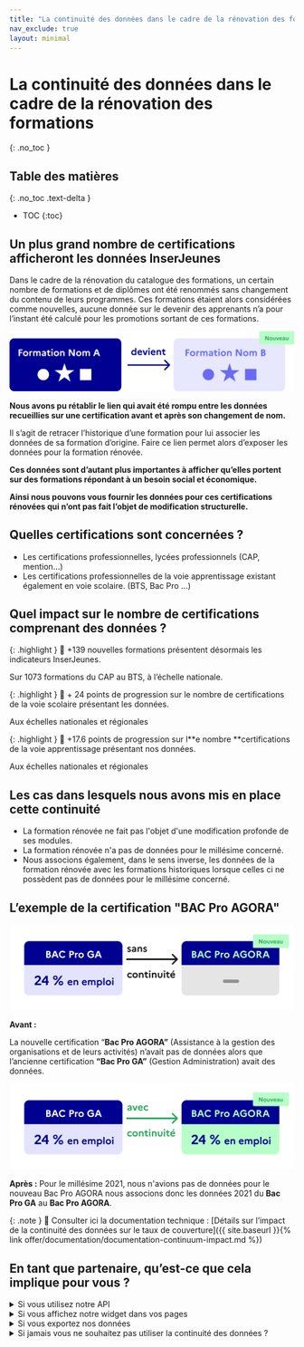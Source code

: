 ```yaml
---
title: "La continuité des données dans le cadre de la rénovation des formations"
nav_exclude: true
layout: minimal
---
```


# La continuité des données dans le cadre de la rénovation des formations
{: .no_toc }

## Table des matières
{: .no_toc .text-delta }
- TOC
{:toc}

## Un plus grand nombre de certifications afficheront les données InserJeunes

Dans le cadre de la rénovation du catalogue des formations, un certain nombre de formations et de diplômes ont été renommés sans changement du contenu de leurs programmes.
Ces formations étaient alors considérées comme nouvelles, aucune donnée sur le devenir des apprenants n’a pour l’instant été calculé pour les promotions sortant de ces formations.

![Le continuum](ancienne_nouvelle_2.svg)

**Nous avons pu rétablir le lien qui avait été rompu entre les données recueillies sur une certification avant et après son changement de nom.**

Il s’agit de retracer l’historique d’une formation pour lui associer les données de sa formation d’origine. Faire ce lien permet alors d’exposer les données pour la formation rénovée.

**Ces données sont d’autant plus importantes à afficher qu’elles portent sur des formations répondant à un besoin social et économique.**

**Ainsi nous pouvons vous fournir les données pour ces certifications rénovées qui n’ont pas fait l’objet de modification structurelle.**

## Quelles certifications sont concernées ?

- Les certifications professionnelles, lycées professionnels (CAP, mention…)
- Les certifications professionnelles de la voie apprentissage existant également en voie scolaire. (BTS, Bac Pro …)

## Quel impact sur le nombre de certifications comprenant des données ?

{: .highlight }
🎯 +139 nouvelles formations présentent désormais les indicateurs InserJeunes.

Sur 1073 formations du CAP au BTS, à l’échelle nationale.

{: .highlight }
🎯 + 24 points de progression sur le nombre de certifications de la voie scolaire présentant les données.

Aux échelles nationales et régionales

{: .highlight }
🎯 +17.6 points de progression sur l**e nombre **certifications de la voie apprentissage présentant nos données.

Aux échelles nationales et régionales

## Les cas dans lesquels nous avons mis en place cette continuité

- La formation rénovée ne fait pas l'objet d'une modification profonde de ses modules.
- La formation rénovée n'a pas de données pour le millésime concerné.
- Nous associons également, dans le sens inverse, les données de la formation rénovée avec les formations historiques lorsque celles ci ne possèdent pas de données pour le millésime concerné.

## L’exemple de la certification "BAC Pro AGORA"

![Avant le continuum](changement_de_donnees_2.svg)

**Avant :**

La nouvelle certification “**Bac Pro AGORA”** (Assistance à la gestion des organisations et de leurs activités) n’avait pas de données alors que l’ancienne certification **“Bac Pro GA”** (Gestion Administration) avait des données.

![Après le continuum](Continuite_3.svg)

**Après :**
Pour le millésime 2021, nous n'avions pas de données pour le nouveau Bac Pro AGORA nous associons donc les données 2021 du **Bac Pro GA** au **Bac Pro AGORA**.

{: .note }
📖 Consulter ici la documentation technique : [Détails sur l’impact de la continuité des données sur le taux de couverture]({{ site.baseurl }}{% link offer/documentation/documentation-continuum-impact.md %})

## En tant que partenaire, qu’est-ce que cela implique pour vous ?

<details markdown="block">
<summary>Si vous utilisez notre API</summary>

À destination des équipes techniques :

- Mise à jour : **Vous n’avez rien à faire**, le continuum est mis en place automatiquement. Vous pouvez savoir si les données retournées proviennent d’une formation historique en utilisant le champs `donnee_source` (Cf: [documentation API](https://exposition.inserjeunes.beta.gouv.fr/api/doc/))
- **Nous vous conseillons d’ajouter un lien vers** [la documentation InserJeunes](https://documentation.exposition.inserjeunes.beta.gouv.fr/) **ici présente,** afin de garantir la transparence pour les utilisateurs :
  - Le lien : https://documentation.exposition.inserjeunes.beta.gouv.fr/
  - Un exemple d’affichage de ce lien, ci-dessous en bleu :
    ![Continuum sur LBA.png](Continuum_LBA.png)

</details>

<details markdown="block">
<summary>Si vous affichez notre widget dans vos pages</summary>

- Mise à jour : Vous n’avez rien à faire.
- Le widget ne précise pas si les données proviennent d’une formation historique ou de la formation en elle même car l’information est technique et ne sert pas le lecteur.
  - Afin de garantir la transparence pour les utilisateurs, nous vous conseillons d’ajouter un lien vers l[a documentation InserJeunes ici présente :](https://documentation.exposition.inserjeunes.beta.gouv.fr/) https://documentation.exposition.inserjeunes.beta.gouv.fr/
    ![Module de base.png](Module_de_base.png)

</details>

<details markdown="block">
<summary>Si vous exportez nos données</summary>

- Deux champs ont été ajouté lors d’une exportation en format CSV permettant de savoir si les données sont issues d’une formation historique.
  - `donnee_source_code_certification` et `donnee_source_type`

</details>

<details markdown="block">
<summary>Si jamais vous ne souhaitez pas utiliser la continuité des données ?</summary>

- Les règles techniques applicables :
  - Si vous utilisez notre API :
    - Conserver uniquement les données dont le champ`donnee_source.type` contient la valeur `self`
  - Si vous utilisez le widget :
    - Il n’est pas possible de ne pas utiliser la continuité des données. Nous vous conseillons de changer pour un usage de nos données par API.
  - Si vous exporter nos données :
    - Conserver uniquement les données dont le champ `donnee_source_type` contient la valeur `self`

</details>
